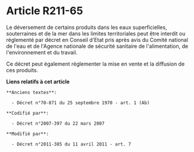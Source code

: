 # Article R211-65

Le déversement de certains produits dans les eaux superficielles, souterraines et de la mer dans les limites territoriales
peut être interdit ou réglementé par décret en Conseil d'Etat pris après avis du Comité national de l'eau et de l'Agence
nationale de sécurité sanitaire de l'alimentation, de l'environnement et du travail. 

Ce décret peut également réglementer la mise en vente et la diffusion de ces produits.

**Liens relatifs à cet article**

	**Anciens textes**:

	  - Décret n°70-871 du 25 septembre 1970 - art. 1 (Ab)

	**Codifié par**:

	  - Décret n°2007-397 du 22 mars 2007

	**Modifié par**:

	  - Décret n°2011-385 du 11 avril 2011 - art. 7
